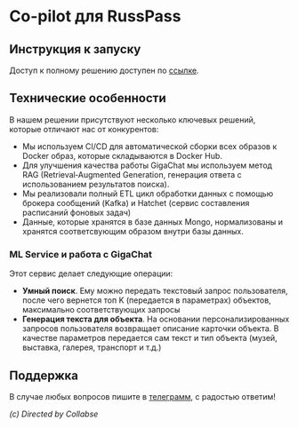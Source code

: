 # Co-pilot для RussPass

## Инструкция к запуску

Доступ к полному решению доступен по [ссылке](http://158.160.14.223).

## Технические особенности

В нашем решении присутствуют несколько ключевых решений, которые отличают нас от конкурентов:

- Мы используем CI/CD для автоматической сборки всех образов к Docker образ, которые складываются в Docker Hub.
- Для улучшения качества работы GigaChat мы используем метод RAG (Retrieval‑Augmented Generation, генерация ответа с использованием результатов поиска).
- Мы реализовали полный ETL цикл обработки данных с помощью брокера сообщений (Kafka) и Hatchet (сервис составления расписаний фоновых задач)
- Данные, которые хранятся в базе данных Mongo, нормализованы и хранятся соответсвующим образом внутри базы данных.

### ML Service и работа с GigaChat

Этот сервис делает следующие операции:

- **Умный поиск**. Ему можно передать текстовый запрос пользователя, после чего вернется топ K (передается в параметрах) объектов, максимально соответствующих запросы
- **Генерация текста для объекта**. На основании персонализированных запросов пользователя возвращает описание карточки объекта. В качестве параметров передается сам текст и тип объекта (музей, выставка, галерея, транспорт и т.д.)

## Поддержка

В случае любых вопросов пишите в [телеграмм](t.me/ilya_2108), с радостью ответим! 

*(c) Directed by Collabse*